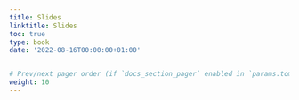 ```yaml
---
title: Slides
linktitle: Slides
toc: true
type: book
date: '2022-08-16T00:00:00+01:00'


# Prev/next pager order (if `docs_section_pager` enabled in `params.toml`)
weight: 10
---
```



